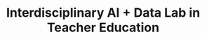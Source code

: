 ---
id: "aidlab" # nochmal überlegen
method: "Seminar"
institution: "Fakultät für Erziehungswissenschaft"
title: "Interdisciplinary AI + Data Lab in Teacher Education"
title_project:
title_short: "Teacher AID Lab"
period: "Apr 23 ­­- Mar 24 (12 months)"
foerderlinie: "Transferorientierte Data Literacy"
round: "2"
lecture2go: "70365"
uhh_url: "https://www.hcl.uni-hamburg.de/ddlitlab/data-literacy-lehrlabor/zweite-foerderrunde/20-teacher-aid-lab.html"
contributors:
mentors: "Moritz Kreinsen, Prof. Dr. Sandra Schulz, Prof. Dr. Sandra Sprenger"
quote: "Im Lehr-Lern-Labor treffen die Studierenden auf einen außerschulischen Lernraum, in dem sie zum einen selbst umfangreiche KI- und Datenkompetenzen und zum anderen didaktische Kompetenzen durch praktische und niedrigschwellige Übungen erwerben und dabei gleichzeitig praktische Unterrichtserfahrungen mit Schüler:innen der Sekundarstufen sammeln."
text: |
    ### Das Projekt Teacher AID Lab

    Die Entwicklung des Lehrprojekts wurde durch mehrere Schlüsselfaktoren vorangetrieben. Ein zentraler Grund ist der dringende Bedarf, (angehenden) Lehrkräften während ihrer gesamten Ausbildung Daten- und KI-Kompetenz zu vermitteln. Trotz der wachsenden Bedeutung von Daten und KI in der Gesellschaft fehlen bisher Programme in der Lehrkräftebildung, die diesen Themen gerecht werden. Oft liegt der Fokus nur auf der Nutzung (z.B. „Prompting“) und nicht auf dem Verständnis der technologischen Perspektive von KI.

    Ein weiterer Faktor war das Feedback der Studierenden, die mehr praxisbezogene Inhalte über die üblichen Schulpraktika hinaus wünschen. Dies machte den Bedarf an einer engeren Verbindung zur realen Berufspraxis deutlich und führte zur Entscheidung für einen außerschulischen Lernort als Kooperationspartner.

    Das übergeordnete Ziel bleibt die feste Integration niedrigschwelliger, praxisorientierter Programme in das Lehramtscurriculum. Der Zugang zu diesen Inhalten muss erleichtert und fest verankert werden, damit angehende Lehrkräfte die notwendigen Kompetenzen erwerben, um den Anforderungen des modernen Bildungssystems gerecht zu werden.

    ### Rückblick und Ergebnisse

    Das Lehrprojekt hat wichtige Ergebnisse für die Lehrkräfteausbildung und die Förderung der KI-Kompetenz von (angehenden) Lehrkräften erzielt. Es ist eines der ersten Angebote im Bereich „AI Literacy“ in der Lehramtsausbildung an der Universität Hamburg und ein wesentlicher Schritt zur zeitgemäßen Ausbildung zukünftiger Lehrkräfte. Das Projekt fördert die Professionalisierung von Lehrkräften in der digitalen Transformation von Schule und Unterricht unter den Bedingungen von KI.

    Studierende können nun technologische und gesellschaftliche Aspekte von KI und Datenpraktiken verstehen und didaktische Ansätze entwickeln, um diese Inhalte zu vermitteln. Der praxisnahe Zugang ermöglicht durch die direkte Arbeit mit Schülerinnen und Schülern ein besseres Verständnis und erleichtert den Umgang mit KI-Systemen.

    Das Projekt bietet ein nachnutzbares, wahlpflichtiges Angebot zur Daten- und KI-Kompetenz im Lehramtsstudium, was nachhaltig die Data/AI Literacy Education an der Universität Hamburg stärkt. Es wirkt sich positiv auf die Studierenden und zukünftige Generationen von Schüler:innen aus. Die Veranstaltung adressierte zentrale Kompetenzen des "AI4K12" Frameworks, darunter:

    1. Daten, Datenformate, -strukturen und -speicherung sowie damit verbundene Terminologie und Konzepte erklären
    2. Konzepte und Methoden hinter dem Sammelbegriff „Künstliche Intelligenz“, insbesondere die Funktionsweise von maschinellem Lernen, differenzieren und erklären
    3. Daten- und KI-Konzepte fach-/anwendungsspezifisch einordnen und auf eigene Projekte anwenden.

    ### Tipps von Lehrenden für Lehrende

    Die Reflexion über sinnstiftende Lehrformate für die Projektziele spiegelt sich in der Seminargestaltung dieser Veranstaltung wider. Es bot sich insbesondere durch den hohen schulpraktischen Bezug an, den Studierenden überwiegend in Präsenzzeiten im Flipped-Classroom-Format zu begegnen. Begleitend zum Seminar wurde Moodle genutzt und ein entsprechender Kurs gemäß der Seminarstruktur entwickelt. Dieser beinhaltet auch eine reine Online-Einheit, für die während der Präsenzzeiten kein Raum war. Diese Online-Einheit wurde leider sehr schlecht angenommen. Die Studierenden fühlten sich aufgrund des Feedbacks überfordert mit der Fülle an Informationen, die ihnen zum Selbststudium im digitalen Raum überlassen wurden.

    Diese wichtige Erkenntnis wird in die zukünftige (digital-)didaktische Konzeption der Lehre einfließen. Eine Hürde stellte zudem dar, dass Schüler:innen (UHH-extern) nicht auf Moodle zugreifen konnten, weshalb ein eigenes Moodle installiert und dort entsprechende Kurse zu den einzelnen Projekten im Seminar eingepflegt werden mussten.

image: "https://www.hcl.uni-hamburg.de/16955467/pexels-7750690-733x414-5ea4a3c0914dcaea07fe8a4eb78e4daa11fdd052.jpg"
image_credit: "Vanessa Lohring / pexels"
link_external: "https://www.sfz-hamburg.de/, https://dl.gi.de/items/815add39-169d-47f9-b815-c88166eb9eec, https://zenodo.org/records/12063386, https://www.fis.uni-hamburg.de/publikationen/detail.html?id=613dbc95-923d-438f-9026-a3ff69760f64"
stine: "WiSe 2023/24: Seminar https://www.stine.uni-hamburg.de/scripts/mgrqispi.dll?APPNAME=CampusNet&PRGNAME=COURSEDETAILS&ARGUMENTS=-N000000000000001,-N000605,-N0,-N386873662144057,-N386873662128058,-N0,-N0,-N3,-AVUp8YDWzvfPUWNPIQdedmZWbfzZD4zZevumYHuLpCu5yfzHtRNP9fU7NWu7-cqAtRgWTOYKAHgWuVqGScoo5cdFZVBRmPzL9xqPp3fU8HBHPRU5t3SAfxUl9fqGPQz6trMoW4gmNOIWdrUmdPMKF7qyZ4bZUWYwPWZooPqZxxjUuRQcN4opIcfPDxQP6WDNZeDZkQjiNHjoZWWPU7gRBHd99Hf6ZPBPBQjmHeYRlYuAV7upXRDPmYDPHv-m0cIH54UH7cfPfVz6WfoH0OSAvfqKqWW5fx-pwmN6EWSftOdNwVQLFYfP3YUokQuADVjK64Bo8PWPhVDl-mgDAPQofHoKqHMUo7YKIvDcZHSf-OjWwWzHu4fmFxMoaeZmkcjRPQNR7PqPovSaN4f5fOWHAWupmRNfjvfm5HSLEvSLyegWwRWpl4qW-rM5oHkZTcWmmvBKKQIPeczPMedHafDoAW-Wdv-P5HqWgVUKXcZo9OIHwmf6hcYWQmjH6PMH64gpgPfHHVQpaxNLI7-UgPNZIvMHYHI5EVYWeVBZg7Woscd2APjmmQdHTvfGMOSKLVgPqfYPdVWH7HbZA4bZ3OuoA7YZKmqmdVzV9mzoo4DLaYDwQm-R8V-WDeWomrqHbczLI7NmMmf6wcULKOIHuxd5EYqewVZHhfqLMQq2wVDLgODWNmMmCWgoamMpMYWKD4QDFOYL7VdH-WqFZefoZQY7NHYwaWSFjvfG-PNU8mz6McBLMvD6xxIV6RvZqRUUqHQmk"
---